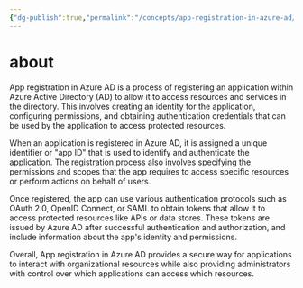 ```yaml
---
{"dg-publish":true,"permalink":"/concepts/app-registration-in-azure-ad/","tags":["public","ai","office365","azuread"],"noteIcon":"1","created":"2023-03-14T15:41:00.468+01:00","updated":"2023-03-14T15:44:29.270+01:00"}
---
```



# about
App registration in Azure AD is a process of registering an application within Azure Active Directory (AD) to allow it to access resources and services in the directory. This involves creating an identity for the application, configuring permissions, and obtaining authentication credentials that can be used by the application to access protected resources.

When an application is registered in Azure AD, it is assigned a unique identifier or "app ID" that is used to identify and authenticate the application. The registration process also involves specifying the permissions and scopes that the app requires to access specific resources or perform actions on behalf of users.

Once registered, the app can use various authentication protocols such as OAuth 2.0, OpenID Connect, or SAML to obtain tokens that allow it to access protected resources like APIs or data stores. These tokens are issued by Azure AD after successful authentication and authorization, and include information about the app's identity and permissions.

Overall, App registration in Azure AD provides a secure way for applications to interact with organizational resources while also providing administrators with control over which applications can access which resources.